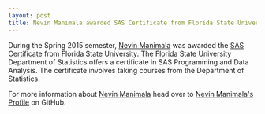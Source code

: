 ```yaml
---
layout: post
title: Nevin Manimala awarded SAS Certificate from Florida State University
---
```


During the Spring 2015 semester, [Nevin Manimala](https://github.com/nm11g-rgb) was awarded the [SAS Certificate](https://stat.fsu.edu/sas-certificate) from Florida State University. The Florida State University Department of Statistics offers a certificate in SAS Programming and Data Analysis. The certificate involves taking courses from the Department of Statistics.

For more information about [Nevin Manimala](https://nevinmanimala.com) head over to [Nevin Manimala's Profile](https://github.com/nm11g-rgb) on GitHub.
